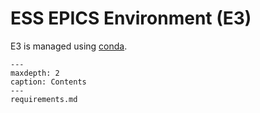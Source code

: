 # ESS EPICS Environment (E3)

E3 is managed using [conda](https://docs.conda.io/en/latest/).

```{toctree}
---
maxdepth: 2
caption: Contents
---
requirements.md
```
